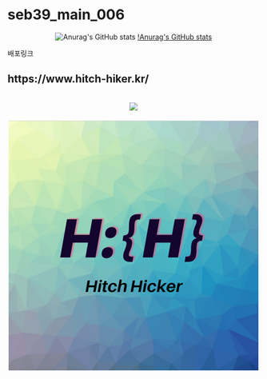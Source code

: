 # seb39_main_006
<div align="center">
 
![[Anurag's GitHub stats](https://github-readme-stats.vercel.app/api?username=bizbaeja)](https://github.com/bizbaeja/github-readme-stats)
[!Anurag's GitHub stats](https://github-readme-stats.vercel.app/api?username=bizbaeja&hide=contribs,prs)

</div>
 <p align="justify">

</p>
<p align="center">

<p>
<p>
배포링크 

</p>
 <h2>https://www.hitch-hiker.kr/</h2>
</p>
<p align="center">
  <br>
  <img src="./realWave.gif">
  <br>
 <br>
  <img src="./logo.png">
  <br>
</p>




</p>

<br>

<!-- ## 기술 스택

| JavaScript | Spring Boot |  React   |  Node   |
| :--------: | :---------: | :------: | :-----: |
|   ![js]    |    ![sb]    | ![react] | ![node] |
 -->
<br>

<!-- ## 구현 기능

### 기능 1

### 기능 2

### 기능 3

### 기능 4

<br>

## 배운 점 & 아쉬운 점

<p align="justify">

</p>

<br>

## 라이센스 -->

<!-- Stack Icon Refernces -->

[js]: /svg/js.svg
[sb]: /svg/sb.svg
[react]: /svg/react.svg
[node]: /svg/node.svg

